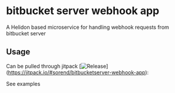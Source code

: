 # bitbucket server webhook app

A Helidon based microservice for handling webhook requests from bitbucket server

## Usage

Can be pulled through jitpack 
[![Release](https://jitpack.io/v/sorend/bitbucketserver-webhook-app.svg)]
(https://jitpack.io/#sorend/bitbucketserver-webhook-app):

See examples



